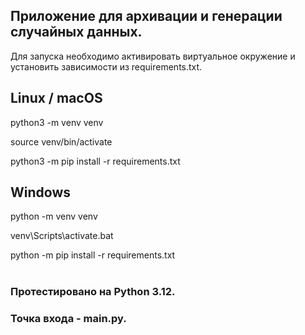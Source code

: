 ## Приложение для архивации и генерации случайных данных.

Для запуска необходимо активировать виртуальное окружение и установить зависимости из requirements.txt.


## Linux / macOS

python3 -m venv venv

source venv/bin/activate

python3 -m pip install -r requirements.txt

## Windows

python -m venv venv

venv\Scripts\activate.bat

python -m pip install -r requirements.txt

#
### Протестировано на Python 3.12.

### Точка входа - main.py.

